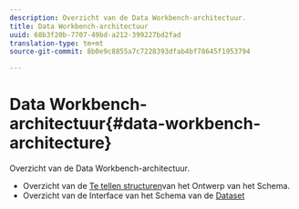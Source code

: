 ```yaml
---
description: Overzicht van de Data Workbench-architectuur.
title: Data Workbench-architectuur
uuid: 68b3f20b-7707-49bd-a212-399227bd2fad
translation-type: tm+mt
source-git-commit: 8b0e9c8855a7c7228393dfab4bf78645f1953794

---
```



# Data Workbench-architectuur{#data-workbench-architecture}

Overzicht van de Data Workbench-architectuur.

* Overzicht van de [Te tellen structuren](../../../home/dwb-implement-overview/dwb-implement-architecture/dwb-implement-arch-countable.md#concept-9b8b9c5e0f7341699e14bb9e3be56a51)van het Ontwerp van het Schema.
* Overzicht van de Interface van het Schema van de [Dataset](https://docs.adobe.com/content/help/en/data-workbench/using/client/admin-ui/c-dtst-sch-intrf.html)
<!-- * Documentation for the Analytics (SiteCatalyst) schema in the [Dimensions and Metrics guide](../../assets/insight_sc_implementation.pdf). -->
